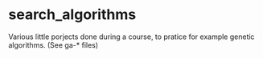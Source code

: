 # search_algorithms

Various little porjects done during a course, to pratice for example genetic algorithms. (See ga-* files)
